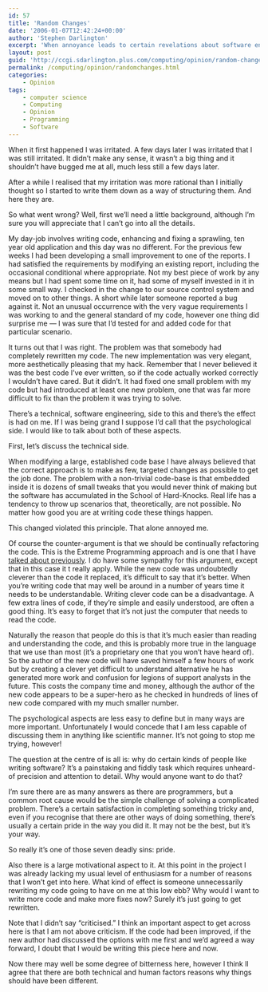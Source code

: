 ```yaml
---
id: 57
title: 'Random Changes'
date: '2006-01-07T12:42:24+00:00'
author: 'Stephen Darlington'
excerpt: 'When annoyance leads to certain revelations about software engineering truisms. '
layout: post
guid: 'http://ccgi.sdarlington.plus.com/computing/opinion/random-changes.html'
permalink: /computing/opinion/randomchanges.html
categories:
    - Opinion
tags:
    - computer science
    - Computing
    - Opinion
    - Programming
    - Software
---
```


When it first happened I was irritated. A few days later I was irritated that I was still irritated. It didn’t make any sense, it wasn’t a big thing and it shouldn’t have bugged me at all, much less still a few days later.

After a while I realised that my irritation was more rational than I initially thought so I started to write them down as a way of structuring them. And here they are.

So what went wrong? Well, first we’ll need a little background, although I’m sure you will appreciate that I can’t go into all the details.

My day-job involves writing code, enhancing and fixing a sprawling, ten year old application and this day was no different. For the previous few weeks I had been developing a small improvement to one of the reports. I had satisfied the requirements by modifying an existing report, including the occasional conditional where appropriate. Not my best piece of work by any means but I had spent some time on it, had some of myself invested in it in some small way. I checked in the change to our source control system and moved on to other things. A short while later someone reported a bug against it. Not an unusual occurrence with the very vague requirements I was working to and the general standard of my code, however one thing did surprise me — I was sure that I’d tested for and added code for that particular scenario.

It turns out that I was right. The problem was that somebody had completely rewritten my code. The new implementation was very elegant, more aesthetically pleasing that my hack. Remember that I never believed it was the best code I’ve ever written, so if the code actually worked correctly I wouldn’t have cared. But it didn’t. It had fixed one small problem with my code but had introduced at least one new problem, one that was far more difficult to fix than the problem it was trying to solve.

There’s a technical, software engineering, side to this and there’s the effect is had on me. If I was being grand I suppose I’d call that the psychological side. I would like to talk about both of these aspects.

First, let’s discuss the technical side.

When modifying a large, established code base I have always believed that the correct approach is to make as few, targeted changes as possible to get the job done. The problem with a non-trivial code-base is that embedded inside it is dozens of small tweaks that you would never think of making but the software has accumulated in the School of Hard-Knocks. Real life has a tendency to throw up scenarios that, theoretically, are not possible. No matter how good you are at writing code these things happen.

This changed violated this principle. That alone annoyed me.

Of course the counter-argument is that we should be continually refactoring the code. This is the Extreme Programming approach and is one that I have [talked about previously](extremeprogramming.html). I do have some sympathy for this argument, except that in this case it t really apply. While the new code was undoubtedly cleverer than the code it replaced, it’s difficult to say that it’s better. When you’re writing code that may well be around in a number of years time it needs to be understandable. Writing clever code can be a disadvantage. A few extra lines of code, if they’re simple and easily understood, are often a good thing. It’s easy to forget that it’s not just the computer that needs to read the code.

Naturally the reason that people do this is that it’s much easier than reading and understanding the code, and this is probably more true in the language that we use than most (it’s a proprietary one that you won’t have heard of). So the author of the new code will have saved himself a few hours of work but by creating a clever yet difficult to understand alternative he has generated more work and confusion for legions of support analysts in the future. This costs the company time and money, although the author of the new code appears to be a super-hero as he checked in hundreds of lines of new code compared with my much smaller number.

The psychological aspects are less easy to define but in many ways are more important. Unfortunately I would concede that I am less capable of discussing them in anything like scientific manner. It’s not going to stop me trying, however!

The question at the centre of is all is: why do certain kinds of people like writing software? It’s a painstaking and fiddly task which requires unheard-of precision and attention to detail. Why would anyone want to do that?

I’m sure there are as many answers as there are programmers, but a common root cause would be the simple challenge of solving a complicated problem. There’s a certain satisfaction in completing something tricky and, even if you recognise that there are other ways of doing something, there’s usually a certain pride in the way you did it. It may not be the best, but it’s your way.

So really it’s one of those seven deadly sins: pride.

Also there is a large motivational aspect to it. At this point in the project I was already lacking my usual level of enthusiasm for a number of reasons that I won’t get into here. What kind of effect is someone unnecessarily rewriting my code going to have on me at this low ebb? Why would I want to write more code and make more fixes now? Surely it’s just going to get rewritten.

Note that I didn’t say “criticised.” I think an important aspect to get across here is that I am not above criticism. If the code had been improved, if the new author had discussed the options with me first and we’d agreed a way forward, I doubt that I would be writing this piece here and now.

Now there may well be some degree of bitterness here, however I think ll agree that there are both technical and human factors reasons why things should have been different.